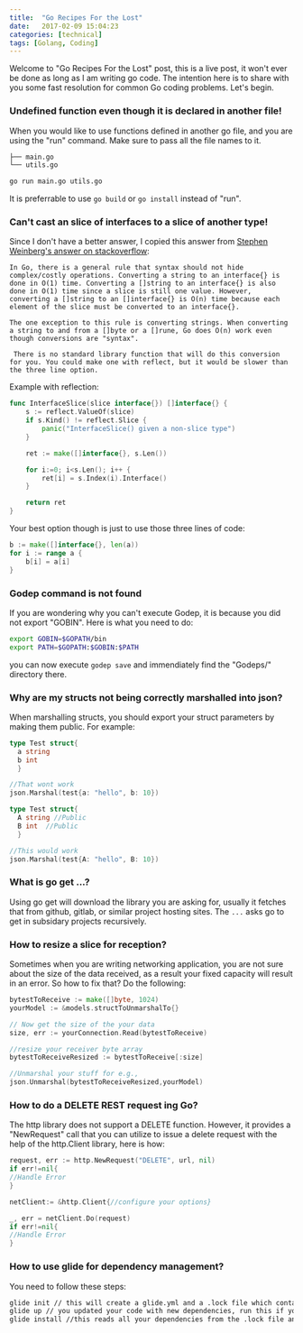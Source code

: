 ```yaml
---
title:  "Go Recipes For the Lost"
date:   2017-02-09 15:04:23
categories: [technical]
tags: [Golang, Coding]
---
```


Welcome to "Go Recipes For the Lost" post, this is a live post, it won't ever be done as long as I am writing go code. The intention here is to share with you some fast resolution for common Go coding problems. Let's begin.


### Undefined function even though it is declared in another file!
When you would like to use functions defined in another go file, and you are using the "run" command. Make sure to pass all the file names to it.

```bash
├── main.go
└── utils.go

go run main.go utils.go
```
It is preferrable to use ```go build``` or ```go install``` instead of "run".


### Can't cast an slice of interfaces to a slice of another type!
Since I don't have a better answer, I copied this answer from [Stephen Weinberg's answer on  stackoverflow](http://stackoverflow.com/questions/12753805/type-converting-slices-of-interfaces-in-go):

```
In Go, there is a general rule that syntax should not hide complex/costly operations. Converting a string to an interface{} is done in O(1) time. Converting a []string to an interface{} is also done in O(1) time since a slice is still one value. However, converting a []string to an []interface{} is O(n) time because each element of the slice must be converted to an interface{}.

The one exception to this rule is converting strings. When converting a string to and from a []byte or a []rune, Go does O(n) work even though conversions are "syntax".

 There is no standard library function that will do this conversion for you. You could make one with reflect, but it would be slower than the three line option.
```

 Example with reflection:

```go
func InterfaceSlice(slice interface{}) []interface{} {
    s := reflect.ValueOf(slice)
    if s.Kind() != reflect.Slice {
        panic("InterfaceSlice() given a non-slice type")
    }

    ret := make([]interface{}, s.Len())

    for i:=0; i<s.Len(); i++ {
        ret[i] = s.Index(i).Interface()
    }

    return ret
}
```

Your best option though is just to use those three lines of code:

```go
b := make([]interface{}, len(a))
for i := range a {
    b[i] = a[i]
}
```

### Godep command is not found
If you are wondering why you can't execute Godep, it is because you did not
export "GOBIN". Here is what you need to do:

```bash
export GOBIN=$GOPATH/bin
export PATH=$GOPATH:$GOBIN:$PATH
```

you can now execute ```godep save``` and immendiately find the "Godeps/" directory there.


### Why are my structs not being correctly marshalled into json?
When marshalling structs, you should export your struct parameters by making them
public. For example:

```go
type Test struct{
  a string
  b int
  }

//That wont work
json.Marshal(test{a: "hello", b: 10})

type Test struct{
  A string //Public
  B int  //Public
  }

//This would work
json.Marshal(test{A: "hello", B: 10})
```

### What is go get <library> ...?

Using go get will download the library you are asking for, usually it fetches that from github, gitlab, or similar project hosting sites. The ```...``` asks go to get in subsidary projects recursively.


### How to resize a slice for reception?
Sometimes when you are writing networking application, you are not sure about the size of the data
received, as a result your fixed capacity will result in an error. So how to fix that? Do the following:

```go
bytestToReceive := make([]byte, 1024)
yourModel := &models.structToUnmarshalTo{}

// Now get the size of the your data
size, err := yourConnection.Read(bytestToReceive)

//resize your receiver byte array
bytestToReceiveResized := bytestToReceive[:size]

//Unmarshal your stuff for e.g.,
json.Unmarshal(bytestToReceiveResized,yourModel)
```


### How to do a DELETE REST request ing Go?
The http library does not support a DELETE function. However, it provides a "NewRequest" call that you can utilize
to issue a delete request with the help of the http.Client library, here is how:

```go
request, err := http.NewRequest("DELETE", url, nil)
if err!=nil{
//Handle Error
}

netClient:= &http.Client{//configure your options}

_, err = netClient.Do(request)
if err!=nil{
//Handle Error
}
```


### How to use glide for dependency management?
You need to follow these steps:

```bash
glide init // this will create a glide.yml and a .lock file which contains all your dependencies
glide up // you updated your code with new dependencies, run this if you want .lock file to be updated
glide install //this reads all your dependencies from the .lock file and installs them
```

